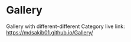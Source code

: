 # Gallery
Gallery with different-different Category 
live link: https://mdsakib01.github.io/Gallery/

